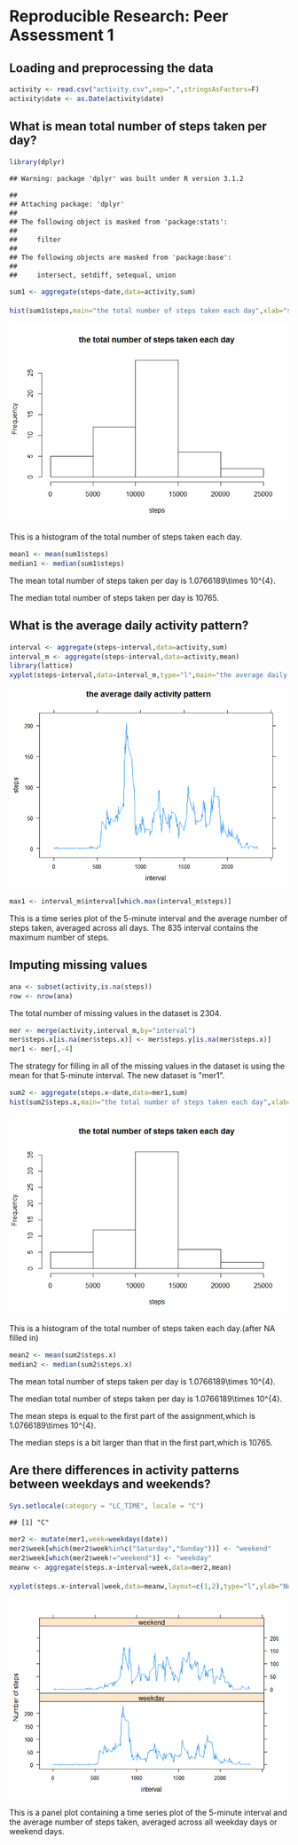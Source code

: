 # Reproducible Research: Peer Assessment 1


## Loading and preprocessing the data

```r
activity <- read.csv("activity.csv",sep=",",stringsAsFactors=F)
activity$date <- as.Date(activity$date)
```


## What is mean total number of steps taken per day?


```r
library(dplyr)
```

```
## Warning: package 'dplyr' was built under R version 3.1.2
```

```
## 
## Attaching package: 'dplyr'
## 
## The following object is masked from 'package:stats':
## 
##     filter
## 
## The following objects are masked from 'package:base':
## 
##     intersect, setdiff, setequal, union
```

```r
sum1 <- aggregate(steps~date,data=activity,sum)

hist(sum1$steps,main="the total number of steps taken each day",xlab="steps")
```

![](PA1_template_files/figure-html/hist-1.png) 

This is a histogram of the total number of steps taken each day.


```r
mean1 <- mean(sum1$steps)
median1 <- median(sum1$steps)
```
The mean total number of steps taken per day is 1.0766189\times 10^{4}.

The median total number of steps taken per day is 10765.

## What is the average daily activity pattern?

```r
interval <- aggregate(steps~interval,data=activity,sum)
interval_m <- aggregate(steps~interval,data=activity,mean)
library(lattice)
xyplot(steps~interval,data=interval_m,type="l",main="the average daily activity pattern",xlab="interval",ylab="steps")
```

![](PA1_template_files/figure-html/pattern-1.png) 

```r
max1 <- interval_m$interval[which.max(interval_m$steps)]
```
This is a time series plot of the 5-minute interval and the average number of steps taken, averaged across all days. 
The 835 interval contains the maximum number of steps.

## Imputing missing values


```r
ana <- subset(activity,is.na(steps))
row <- nrow(ana)
```
The total number of missing values in the dataset is 2304.

```r
mer <- merge(activity,interval_m,by="interval")
mer$steps.x[is.na(mer$steps.x)] <- mer$steps.y[is.na(mer$steps.x)]
mer1 <- mer[,-4]
```
The strategy for filling in all of the missing values in the dataset is using the mean for that 5-minute interval.
The new dataset is "mer1".

```r
sum2 <- aggregate(steps.x~date,data=mer1,sum)
hist(sum2$steps.x,main="the total number of steps taken each day",xlab="steps")
```

![](PA1_template_files/figure-html/NAhist-1.png) 

This is a histogram of the total number of steps taken each day.(after NA filled in)

```r
mean2 <- mean(sum2$steps.x)
median2 <- median(sum2$steps.x)
```
The mean total number of steps taken per day is 1.0766189\times 10^{4}.

The median total number of steps taken per day is 1.0766189\times 10^{4}.

The mean steps is equal to the first part of the assignment,which is 1.0766189\times 10^{4}.

The median steps is a bit larger than that in the first part,which is 10765.

## Are there differences in activity patterns between weekdays and weekends?


```r
Sys.setlocale(category = "LC_TIME", locale = "C")
```

```
## [1] "C"
```

```r
mer2 <- mutate(mer1,week=weekdays(date))
mer2$week[which(mer2$week%in%c("Saturday","Sunday"))] <- "weekend"
mer2$week[which(mer2$week!="weekend")] <- "weekday"
meanw <- aggregate(steps.x~interval+week,data=mer2,mean)

xyplot(steps.x~interval|week,data=meanw,layout=c(1,2),type="l",ylab="Number of steps")
```

![](PA1_template_files/figure-html/week-1.png) 

This is  a panel plot containing a time series plot of the 5-minute interval and the average number of steps taken, averaged across all weekday days or weekend days. 

